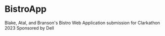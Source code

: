 # BistroApp
Blake, Atal, and Branson's Bistro Web Application submission for Clarkathon 2023 Sponsored by Dell
